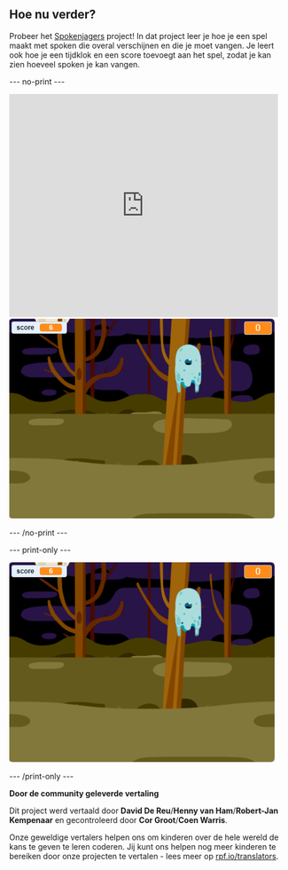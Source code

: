 ## Hoe nu verder?

Probeer het [Spokenjagers](https://projects.raspberrypi.org/nl-NL/projects/ghostbusters?utm_source=pathway&utm_medium=whatnext&utm_campaign=projects) project! In dat project leer je hoe je een spel maakt met spoken die overal verschijnen en die je moet vangen. Je leert ook hoe je een tijdklok en een score toevoegt aan het spel, zodat je kan zien hoeveel spoken je kan vangen.

--- no-print ---

<div class="scratch-preview">
  <iframe allowtransparency="true" width="485" height="402" src="https://scratch.mit.edu/projects/embed/334692785/?autostart=false" frameborder="0" scrolling="no"></iframe>
  <img src="images/ghostbusters-static.png">
</div>

--- /no-print ---

--- print-only ---

![showcase](images/ghostbusters-static.png)

--- /print-only ---


**Door de community geleverde vertaling**

Dit project werd vertaald door **David De Reu**/**Henny van Ham**/**Robert-Jan Kempenaar** en gecontroleerd door **Cor Groot**/**Coen Warris**.

Onze geweldige vertalers helpen ons om kinderen over de hele wereld de kans te geven te leren coderen. Jij kunt ons helpen nog meer kinderen te bereiken door onze projecten te vertalen - lees meer op [rpf.io/translators](https://rpf.io/translators).